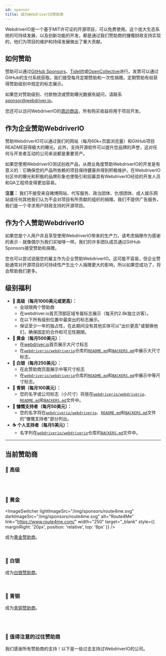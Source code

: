 ```yaml
---
id: sponsor
title: 成为WebdriverIO赞助商
---
```


WebdriverIO是一个基于MIT许可证的开源项目，可以免费使用。这个庞大生态系统的可持续发展，以及创新功能的开发，都是通过我们赞助商的慷慨财政支持实现的，他们为项目的维护和持续发展做出了重大贡献。

## 如何赞助​
赞助可以通过[GitHub Sponsors](https://github.com/sponsors/webdriverio)、[Tidelift](enterprise)或[OpenCollective](https://opencollective.com/webdriverio)进行。发票可以通过GitHub的支付系统获取。我们接受每月定期赞助和一次性捐赠。定期赞助有权获得赞助级别中规定的标志展示。

如果您对赞助级别、付款物流或赞助曝光数据有疑问，请联系[sponsor@webdriver.io](mailto:sponsor@webdriver.io)。

您还可以访问WebdriverIO的[周边商店](https://shop.webdriver.io/)，所有购买收益将用于项目开发。

## 作为企业赞助WebdriverIO​
赞助WebdriverIO可以通过我们的网站（每月60k+页面浏览量）和GitHub项目README获得极大的曝光。此外，支持开源软件可以提升您品牌的声誉，这对任何与开发者互动的公司来说都是重要资产。

如果您使用WebdriverIO测试创收产品，从商业角度赞助WebdriverIO的开发是有意义的：它确保您的产品所依赖的项目保持健康并得到积极维护。在WebdriverIO社区中的曝光和积极的品牌形象也使吸引和招募具有WebdriverIO经验的开发人员和QA工程师变得更加容易。

__注意：__ 我们不接受来自赌博网站、代写服务、政治团体、仇恨团体、成人娱乐网站或任何其他我们认为不会对项目有所贡献的组织的捐赠。我们不提供广告服务，我们是一个寻求用户财政支持的开源项目。

## 作为个人赞助WebdriverIO​
如果您是个人用户并且享受使用WebdriverIO带来的生产力，请考虑捐赠作为感谢的表示 - 就像偶尔为我们买咖啡一样。我们的许多团队成员通过GitHub Sponsors接受赞助和捐赠。

您也可以尝试说服您的雇主作为企业赞助WebdriverIO。这可能不容易，但企业赞助通常对开源项目的可持续性产生比个人捐赠更大的影响，所以如果您成功了，将会帮助我们更多。

## 级别福利​

- __💎 高级（每月1000美元或更高）：__
  - 全球限两个赞助商
  - 在webdriver.io首页顶部区域专属标志展示（每天约2.8k独立访客）。
  - 在以下所有级别位置中最突出的标志展示。
  - 保证至少一年的独占性，在此期间没有其他实体可以"出价更高"或替换他们，确保固定的合作和可见性期限。
- __🥇 黄金（每月500美元）：__
  - 在[webdriver.io](https://webdriver.io/)首页展示大尺寸标志
  - 在[`webdriverio/webdriverio`](https://github.com/webdriverio/webdriverio)仓库的[`README.md`](https://github.com/webdriverio/webdriverio/blob/main/README.md)和[`BACKERS.md`](https://github.com/webdriverio/webdriverio/blob/main/BACKERS.md)中展示大尺寸标志。
- __🥈 白银（每月250美元）：__
  - 在此赞助商页面展示中等尺寸标志
  - 在[`webdriverio/webdriverio`](https://github.com/webdriverio/webdriverio)仓库的[`README.md`](https://github.com/webdriverio/webdriverio/blob/main/README.md)和[`BACKERS.md`](https://github.com/webdriverio/webdriverio/blob/main/BACKERS.md)中展示中等尺寸标志。
- __🥉 青铜（每月100美元）：__
  - 您的名字或公司标志（小尺寸）将放在[`webdriverio/webdriverio`](https://github.com/webdriverio/webdriverio)、[`README.md`](https://github.com/webdriverio/webdriverio/blob/main/README.md)和[`BACKERS.md`](https://github.com/webdriverio/webdriverio/blob/main/BACKERS.md)文件中。
- __🍺 慷慨支持者（每月50美元）：__
  - 您的名字将在[`webdriverio/webdriverio`](https://github.com/webdriverio/webdriverio)、[`README.md`](https://github.com/webdriverio/webdriverio/blob/main/README.md)和[`BACKERS.md`](https://github.com/webdriverio/webdriverio/blob/main/BACKERS.md)文件的"慷慨支持者"部分列出。
- __☕️ 个人支持者（每月5美元）：__
  - 名字列在[`webdriverio/webdriverio`](https://github.com/webdriverio/webdriverio)仓库的[`BACKERS.md`](https://github.com/webdriverio/webdriverio/blob/main/BACKERS.md)文件中。

---

## 当前赞助商

### 💎 高级

<ImageSwitcher
    lightImageSrc="/img/sponsors/browserstack_black.svg"
    darkImageSrc="/img/sponsors/browserstack_white.svg"
    alt="BrowserStack"
    target="_blank"
    link="https://www.browserstack.com/automation-webdriverio"
/>

<br />
<br />

### 🥇 黄金

<ImageSwitcher
    lightImageSrc="/img/sponsors/route4me.svg"
    darkImageSrc="/img/sponsors/route4me.svg"
    alt="Route4Me"
    link="https://www.route4me.com/"
    width="250"
    target="_blank"
    style={{ marginRight: '20px', position: 'relative', top: '8px' }}
/>

<ImageSwitcher
    lightImageSrc="/img/sponsors/lambdatest_black.svg"
    darkImageSrc="/img/sponsors/lambdatest_white.svg"
    alt="Lambdatest"
    target="_blank"
    link="https://www.lambdatest.com/"
    width="250"
/>

成为[黄金赞助商](https://opencollective.com/webdriverio/contribute/gold-sponsor-26921/checkout?interval=month&amount=500&contributeAs=me)。

<br />

### 🥈 白银

<ImageSwitcher
    lightImageSrc="/img/sponsors/testingbot.svg"
    darkImageSrc="/img/sponsors/testingbot.svg"
    alt="TestingBot"
    link="https://testingbot.com/"
    width="150"
    target="_blank"
/>

成为[白银赞助商](https://opencollective.com/webdriverio/contribute/silver-sponsor-69223/checkout?interval=month&amount=250&contributeAs=me)。

<br />

### 🥉 青铜

<ImageSwitcher
    lightImageSrc="/img/sponsors/eslint_black.svg"
    darkImageSrc="/img/sponsors/eslint_white.svg"
    alt="Eslint"
    target="_blank"
    link="https://eslint.org/"
    width="150"
/>

<ImageSwitcher
    lightImageSrc="/img/sponsors/gridlastic.png"
    darkImageSrc="/img/sponsors/gridlastic.png"
    alt="Gridlastic"
    target="_blank"
    link="https://www.gridlastic.com/webdriverio.html"
    width="150"
/>

成为[青铜赞助商](https://opencollective.com/webdriverio/contribute/bronze-sponsor-69224/checkout?interval=month&amount=100&contributeAs=me)。

<br />
<br />

### 🙇 值得注意的过往赞助商

我们感谢所有赞助商的支持！以下是一些过去支持过WebdriverIO的公司。

<ImageSwitcher
    lightImageSrc="/img/sponsors/saucelabs_black.svg"
    darkImageSrc="/img/sponsors/saucelabs_white.svg"
    alt="Sauce Labs"
    link="https://saucelabs.com/"
    width="150"
    target="_blank"
/>